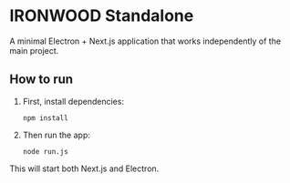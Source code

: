 # IRONWOOD Standalone

A minimal Electron + Next.js application that works independently of the main project.

## How to run

1. First, install dependencies:
   ```
   npm install
   ```

2. Then run the app:
   ```
   node run.js
   ```

This will start both Next.js and Electron.
